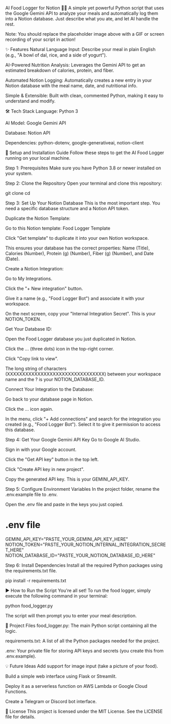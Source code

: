 AI Food Logger for Notion 🤖📝
A simple yet powerful Python script that uses the Google Gemini API to analyze your meals and automatically log them into a Notion database. Just describe what you ate, and let AI handle the rest.

Note: You should replace the placeholder image above with a GIF or screen recording of your script in action!

✨ Features
Natural Language Input: Describe your meal in plain English (e.g., "A bowl of dal, rice, and a side of yogurt").

AI-Powered Nutrition Analysis: Leverages the Gemini API to get an estimated breakdown of calories, protein, and fiber.

Automated Notion Logging: Automatically creates a new entry in your Notion database with the meal name, date, and nutritional info.

Simple & Extensible: Built with clean, commented Python, making it easy to understand and modify.

🛠️ Tech Stack
Language: Python 3

AI Model: Google Gemini API

Database: Notion API

Dependencies: python-dotenv, google-generativeai, notion-client

🚀 Setup and Installation Guide
Follow these steps to get the AI Food Logger running on your local machine.

Step 1: Prerequisites
Make sure you have Python 3.8 or newer installed on your system.

Step 2: Clone the Repository
Open your terminal and clone this repository:

git clone <your-repository-url>
cd <your-repository-name>

Step 3: Set Up Your Notion Database
This is the most important step. You need a specific database structure and a Notion API token.

Duplicate the Notion Template:

Go to this Notion template: Food Logger Template

Click "Get template" to duplicate it into your own Notion workspace.

This ensures your database has the correct properties: Name (Title), Calories (Number), Protein (g) (Number), Fiber (g) (Number), and Date (Date).

Create a Notion Integration:

Go to My Integrations.

Click the "+ New integration" button.

Give it a name (e.g., "Food Logger Bot") and associate it with your workspace.

On the next screen, copy your "Internal Integration Secret". This is your NOTION_TOKEN.

Get Your Database ID:

Open the Food Logger database you just duplicated in Notion.

Click the ... (three dots) icon in the top-right corner.

Click "Copy link to view".

The long string of characters (XXXXXXXXXXXXXXXXXXXXXXXXXXXXXXXX) between your workspace name and the ? is your NOTION_DATABASE_ID.

Connect Your Integration to the Database:

Go back to your database page in Notion.

Click the ... icon again.

In the menu, click "+ Add connections" and search for the integration you created (e.g., "Food Logger Bot"). Select it to give it permission to access this database.

Step 4: Get Your Google Gemini API Key
Go to Google AI Studio.

Sign in with your Google account.

Click the "Get API key" button in the top left.

Click "Create API key in new project".

Copy the generated API key. This is your GEMINI_API_KEY.

Step 5: Configure Environment Variables
In the project folder, rename the .env.example file to .env.

Open the .env file and paste in the keys you just copied.

# .env file

GEMINI_API_KEY="PASTE_YOUR_GEMINI_API_KEY_HERE"
NOTION_TOKEN="PASTE_YOUR_NOTION_INTERNAL_INTEGRATION_SECRET_HERE"
NOTION_DATABASE_ID="PASTE_YOUR_NOTION_DATABASE_ID_HERE"

Step 6: Install Dependencies
Install all the required Python packages using the requirements.txt file.

pip install -r requirements.txt

▶️ How to Run the Script
You're all set! To run the food logger, simply execute the following command in your terminal:

python food_logger.py

The script will then prompt you to enter your meal description.

📂 Project Files
food_logger.py: The main Python script containing all the logic.

requirements.txt: A list of all the Python packages needed for the project.

.env: Your private file for storing API keys and secrets (you create this from .env.example).

💡 Future Ideas
Add support for image input (take a picture of your food).

Build a simple web interface using Flask or Streamlit.

Deploy it as a serverless function on AWS Lambda or Google Cloud Functions.

Create a Telegram or Discord bot interface.

📜 License
This project is licensed under the MIT License. See the LICENSE file for details.